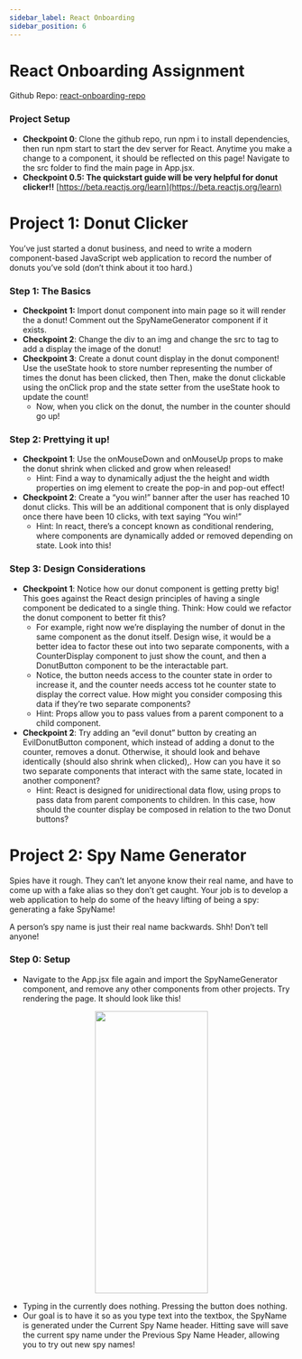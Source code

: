 ```yaml
---
sidebar_label: React Onboarding
sidebar_position: 6
---
```


# React Onboarding Assignment

Github Repo: [react-onboarding-repo](https://github.com/qin-andy/onboarding-react)

### Project Setup

- **Checkpoint 0**: Clone the github repo, run npm i to install dependencies, then run npm start to start the dev server for React. Anytime you make a change to a component, it should be reflected on this page! Navigate to the src folder to find the main page in App.jsx.
- **Checkpoint 0.5: The quickstart guide will be very helpful for donut clicker!!** [https://beta.reactjs.org/learn](https://beta.reactjs.org/learn)

# Project 1: Donut Clicker

You’ve just started a donut business, and need to write a modern component-based JavaScript web application to record the number of donuts you’ve sold (don’t think about it too hard.)

### Step 1: The Basics

- **Checkpoint 1:** Import donut component into main page so it will render the a donut! Comment out the SpyNameGenerator component if it exists.
- **Checkpoint 2**: Change the div to an img and change the src to tag to add a display the image of the donut!
- **Checkpoint 3**: Create a donut count display in the donut component! Use the useState hook to store number representing the number of times the donut has been clicked, then Then, make the donut clickable using the onClick prop and the state setter from the useState hook to update the count!
  - Now, when you click on the donut, the number in the counter should go up!

### Step 2: Prettying it up!

- **Checkpoint 1**: Use the onMouseDown and onMouseUp props to make the donut shrink when clicked and grow when released!
  - Hint: Find a way to dynamically adjust the the height and width properties on img element to create the pop-in and pop-out effect!
- **Checkpoint 2**: Create a “you win!” banner after the user has reached 10 donut clicks. This will be an additional component that is only displayed once there have been 10 clicks, with text saying “You win!”
  - Hint: In react, there’s a concept known as conditional rendering, where components are dynamically added or removed depending on state. Look into this!

### Step 3: Design Considerations

- **Checkpoint 1**: Notice how our donut component is getting pretty big! This goes against the React design principles of having a single component be dedicated to a single thing. Think: How could we refactor the donut component to better fit this?
  - For example, right now we’re displaying the number of donut in the same component as the donut itself. Design wise, it would be a better idea to factor these out into two separate components, with a CounterDisplay component to just show the count, and then a DonutButton component to be the interactable part.
  - Notice, the button needs access to the counter state in order to increase it, and the counter needs access tot he counter state to display the correct value. How might you consider composing this data if they’re two separate components?
  - Hint: Props allow you to pass values from a parent component to a child component.
- **Checkpoint 2**: Try adding an “evil donut” button by creating an EvilDonutButton component, which instead of adding a donut to the counter, removes a donut. Otherwise, it should look and behave identically (should also shrink when clicked),. How can you have it so two separate components that interact with the same state, located in another component?
  - Hint: React is designed for unidirectional data flow, using props to pass data from parent components to children. In this case, how should the counter display be composed in relation to the two Donut buttons?

# Project 2: Spy Name Generator

Spies have it rough. They can’t let anyone know their real name, and have to come up with a fake alias so they don’t get caught. Your job is to develop a web application to help do some of the heavy lifting of being a spy: generating a fake SpyName!

A person’s spy name is just their real name backwards. Shh! Don’t tell anyone!

### Step 0: Setup

- Navigate to the App.jsx file again and import the SpyNameGenerator component, and remove any other components from other projects. Try rendering the page. It should look like this!

<center><img src="/img/systems/spy_name_generator.png" width="200" height="500"/></center>

- Typing in the currently does nothing. Pressing the button does nothing.
- Our goal is to have it so as you type text into the textbox, the SpyName is generated under the Current Spy Name header. Hitting save will save the current spy name under the Previous Spy Name Header, allowing you to try out new spy names!
